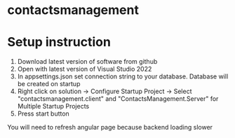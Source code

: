 # contactsmanagement
# Setup instruction
1. Download latest version of software from github
2. Open with latest version of Visual Studio 2022
3. In appsettings.json set connection string to your database. Database will be created on startup
4. Right click on solution -> Configure Startup Project -> Select "contactsmanagement.client" and "ContactsManagement.Server" for Multiple Startup Projects
4. Press start button

You will need to refresh angular page because backend loading slower